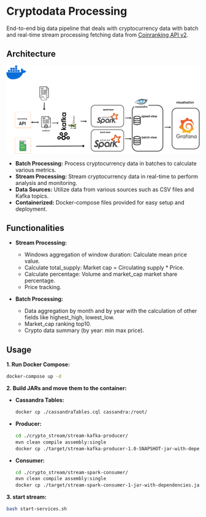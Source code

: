 # Cryptodata Processing

End-to-end big data pipeline that deals with cryptocurrency data with batch and real-time stream processing fetching data from [Coinranking API v2](https://developers.coinranking.com/api).

## Architecture

![Architecture](/img/projet_bigdata_202232024.png)


- **Batch Processing:** Process cryptocurrency data in batches to calculate various metrics.
- **Stream Processing:** Stream cryptocurrency data in real-time to perform analysis and monitoring.
- **Data Sources:** Utilize data from various sources such as CSV files and Kafka topics.
- **Containerized:** Docker-compose files provided for easy setup and deployment.

## Functionalities

- **Stream Processing:**
  - Windows aggregation of window duration: Calculate mean price value.
  - Calculate total_supply: Market cap = Circulating supply * Price.
  - Calculate percentage: Volume and market_cap market share percentage.
  - Price tracking.

- **Batch Processing:**
  - Data aggregation by month and by year with the calculation of other fields like highest_high, lowest_low.
  - Market_cap ranking top10.
  - Crypto data summary (by year: min max price).

## Usage

**1. Run Docker Compose:**

   ```bash
   docker-compose up -d
   ```
**2. Build JARs and move them to the container:**

 - **Cassandra Tables:**
   ```bash
   docker cp ./cassandraTables.cql cassandra:/root/
   ```
 - **Producer:**
   ```bash
   cd ./crypto_stream/stream-kafka-producer/
   mvn clean compile assembly:single
   docker cp ./target/stream-kafka-producer-1.0-SNAPSHOT-jar-with-dependencies.jar spark-master:/root/producer2.jar
   ```
 - **Consumer:**
   ```bash
   cd ./crypto_stream/stream-spark-consumer/
   mvn clean compile assembly:single
   docker cp ./target/stream-spark-consumer-1-jar-with-dependencies.jar spark-consumer-worker:/root/consumer2.jar
   ```
**3. start stream:**

   ```bash
   bash start-services.sh
   ```
